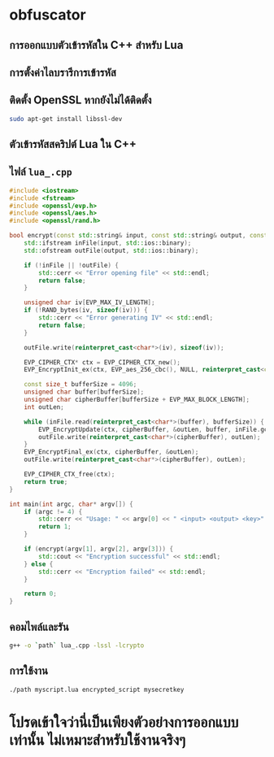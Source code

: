 # obfuscator
## การออกแบบตัวเข้ารหัสใน C++ สำหรับ Lua
## การตั้งค่าไลบรารีการเข้ารหัส
## ติดตั้ง OpenSSL หากยังไม่ได้ติดตั้ง

```sh
sudo apt-get install libssl-dev
```
## ตัวเข้ารหัสสคริปต์ Lua ใน C++
## ไฟล์ `lua_.cpp`

```cpp
#include <iostream>
#include <fstream>
#include <openssl/evp.h>
#include <openssl/aes.h>
#include <openssl/rand.h>

bool encrypt(const std::string& input, const std::string& output, const std::string& key) {
    std::ifstream inFile(input, std::ios::binary);
    std::ofstream outFile(output, std::ios::binary);

    if (!inFile || !outFile) {
        std::cerr << "Error opening file" << std::endl;
        return false;
    }

    unsigned char iv[EVP_MAX_IV_LENGTH];
    if (!RAND_bytes(iv, sizeof(iv))) {
        std::cerr << "Error generating IV" << std::endl;
        return false;
    }

    outFile.write(reinterpret_cast<char*>(iv), sizeof(iv));

    EVP_CIPHER_CTX* ctx = EVP_CIPHER_CTX_new();
    EVP_EncryptInit_ex(ctx, EVP_aes_256_cbc(), NULL, reinterpret_cast<const unsigned char*>(key.c_str()), iv);

    const size_t bufferSize = 4096;
    unsigned char buffer[bufferSize];
    unsigned char cipherBuffer[bufferSize + EVP_MAX_BLOCK_LENGTH];
    int outLen;

    while (inFile.read(reinterpret_cast<char*>(buffer), bufferSize)) {
        EVP_EncryptUpdate(ctx, cipherBuffer, &outLen, buffer, inFile.gcount());
        outFile.write(reinterpret_cast<char*>(cipherBuffer), outLen);
    }
    EVP_EncryptFinal_ex(ctx, cipherBuffer, &outLen);
    outFile.write(reinterpret_cast<char*>(cipherBuffer), outLen);

    EVP_CIPHER_CTX_free(ctx);
    return true;
}

int main(int argc, char* argv[]) {
    if (argc != 4) {
        std::cerr << "Usage: " << argv[0] << " <input> <output> <key>" << std::endl;
        return 1;
    }

    if (encrypt(argv[1], argv[2], argv[3])) {
        std::cout << "Encryption successful" << std::endl;
    } else {
        std::cerr << "Encryption failed" << std::endl;
    }

    return 0;
}
```

## คอมไพล์และรัน
```sh
g++ -o `path` lua_.cpp -lssl -lcrypto
```

## การใช้งาน
```sh
./path myscript.lua encrypted_script mysecretkey
```


# โปรดเข้าใจว่านี่เป็นเพียงตัวอย่างการออกแบบเท่านั้น ไม่เหมาะสำหรับใช้งานจริงๆ
